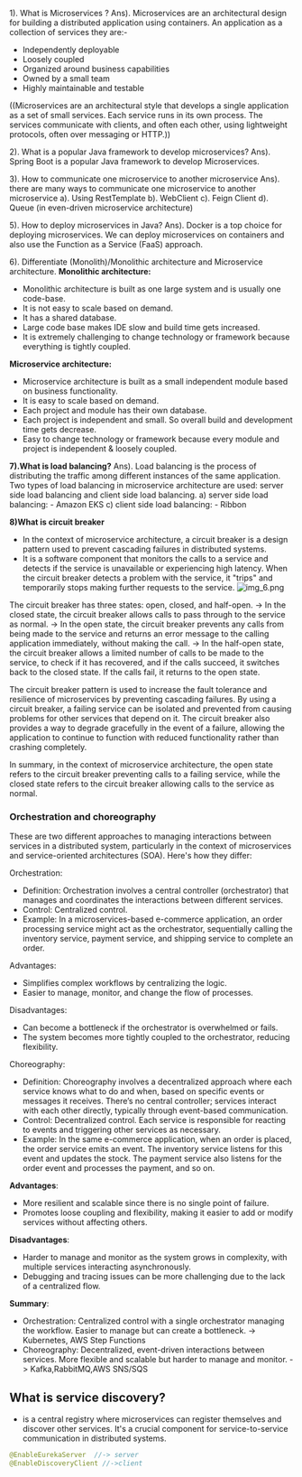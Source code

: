 
1). What is Microservices ?
Ans). Microservices are an architectural design for building a distributed application using containers.
An application as a collection of services they are:-
* Independently deployable
* Loosely coupled
* Organized around business capabilities
* Owned by a small team
* Highly maintainable and testable

((Microservices are an architectural style that develops a single application as a set of small services.
Each service runs in its own process. The services communicate with clients, and often each other,
using lightweight protocols, often over messaging or HTTP.))

2). What is a popular Java framework to develop microservices?
Ans). Spring Boot is a popular Java framework to develop Microservices.

3). How to communicate one microservice to another microservice
Ans). there are many ways to communicate one microservice to another microservice
a). Using RestTemplate
b). WebClient
c). Feign Client
d). Queue (in even-driven microservice architecture)

5). How to deploy microservices in Java?
Ans). Docker is a top choice for deploying microservices. We can deploy microservices on containers and
also use the Function as a Service (FaaS) approach.

6). Differentiate (Monolith)/Monolithic architecture and Microservice architecture.
**Monolithic architecture:**
- Monolithic architecture is built as one large system and is usually one code-base.
- It is not easy to scale based on demand.
- It has a shared database.
- Large code base makes IDE slow and build time gets increased.
- It is extremely challenging to change technology or framework because everything is tightly coupled.

**Microservice architecture:**
- Microservice architecture is built as a small independent module based on business functionality.
- It is easy to scale based on demand.
- Each project and module has their own database.
- Each project is independent and small. So overall build and development time gets decrease.
- Easy to change technology or framework because every module and project is independent & loosely coupled.

**7).What is load balancing?**
Ans). Load balancing is the process of distributing the traffic among different instances of the same application.
Two types of load balancing in microservice architecture are used: server side load balancing and client side load
balancing.
a) server side load balancing: - Amazon EKS
c) client side load balancing: - Ribbon

**8)What is circuit breaker**
* In the context of microservice architecture, a circuit breaker is a design pattern used to prevent cascading failures
in distributed systems.
* It is a software component that monitors the calls to a service and detects if the service is unavailable or
experiencing high latency.
When the circuit breaker detects a problem with the service, it "trips" and temporarily stops making further requests to
the service.
![img_6.png](images%2Fimg_6.png)

The circuit breaker has three states: open, closed, and half-open.
-> In the closed state, the circuit breaker allows calls to pass through to the service as normal.
-> In the open state, the circuit breaker prevents any calls from being made to the service and returns an error message
to the calling application immediately, without making the call.
-> In the half-open state, the circuit breaker allows a limited number of calls to be made to the service, to check if
it has recovered,
and if the calls succeed, it switches back to the closed state. If the calls fail, it returns to the open state.

The circuit breaker pattern is used to increase the fault tolerance and resilience of microservices by preventing
cascading failures.
By using a circuit breaker, a failing service can be isolated and prevented from causing problems for other services
that depend on it.
The circuit breaker also provides a way to degrade gracefully in the event of a failure, allowing the application to
continue
to function with reduced functionality rather than crashing completely.

In summary, in the context of microservice architecture, the open state refers to the circuit breaker preventing calls
to a failing service,
while the closed state refers to the circuit breaker allowing calls to the service as normal.

### Orchestration and choreography

These are two different approaches to managing interactions between services in a distributed system, particularly in
the context of microservices and service-oriented architectures (SOA). Here's how they differ:

Orchestration:

* Definition: Orchestration involves a central controller (orchestrator) that manages and coordinates the interactions
  between different services.
* Control: Centralized control.
* Example: In a microservices-based e-commerce application, an order processing service might act as the orchestrator,
  sequentially calling the inventory service, payment service, and shipping service to complete an order.

Advantages:

* Simplifies complex workflows by centralizing the logic.
* Easier to manage, monitor, and change the flow of processes.

Disadvantages:

* Can become a bottleneck if the orchestrator is overwhelmed or fails.
* The system becomes more tightly coupled to the orchestrator, reducing flexibility.

Choreography:

* Definition: Choreography involves a decentralized approach where each service knows what to do and when,
  based on specific events or messages it receives. There’s no central controller; services interact with each other
  directly,
  typically through event-based communication.
* Control: Decentralized control. Each service is responsible for reacting to events and triggering other services as
  necessary.
* Example: In the same e-commerce application, when an order is placed, the order service emits an event.
  The inventory service listens for this event and updates the stock. The payment service also listens for the order
  event and processes the payment,
  and so on.

**Advantages**:
* More resilient and scalable since there is no single point of failure.
* Promotes loose coupling and flexibility, making it easier to add or modify services without affecting others.

**Disadvantages**:
* Harder to manage and monitor as the system grows in complexity, with multiple services interacting asynchronously.
* Debugging and tracing issues can be more challenging due to the lack of a centralized flow.

**Summary**:

* Orchestration: Centralized control with a single orchestrator managing the workflow. Easier to manage but can create a
  bottleneck.
  -> Kubernetes, AWS Step Functions
* Choreography: Decentralized, event-driven interactions between services. More flexible and scalable but harder to
  manage and monitor.
  -> Kafka,RabbitMQ,AWS SNS/SQS

## What is service discovery?

* is a central registry where microservices can register themselves and discover other services. It's 
a crucial component for service-to-service communication in distributed systems.
```java
@EnableEurekaServer  //-> server
@EnableDiscoveryClient //->client
```




